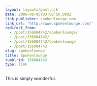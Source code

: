 ```yaml
---
layout: layouts/post.njk
date: 2009-08-05T03:08:50.000Z
link_publisher: spokenlounge.com
link_url: 'http://www.spokenlounge.com/'
redirect_from:
  - /post/156084742/spokenlounge/
  - /post/156084742/
  - /post/156084742/spokenlounge
  - /post/156084742
slug: spokenlounge
title: Spokenlounge
tumblrid: 156084742
type: link
---
```

<p>This is simply wonderful.</p>
